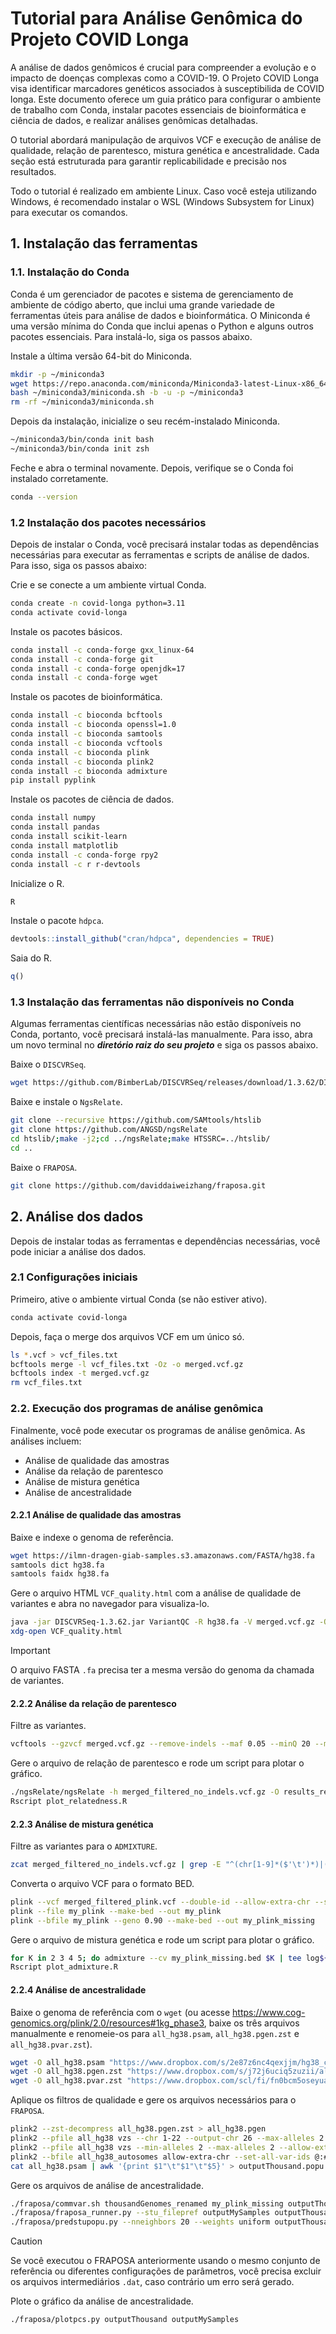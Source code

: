 # Tutorial para Análise Genômica do Projeto COVID Longa

A análise de dados genômicos é crucial para compreender a evolução e o impacto de doenças complexas como a COVID-19. O Projeto COVID Longa visa identificar marcadores genéticos associados à susceptibilida de COVID longa. Este documento oferece um guia prático para configurar o ambiente de trabalho com Conda, instalar pacotes essenciais de bioinformática e ciência de dados, e realizar análises genômicas detalhadas.

O tutorial abordará manipulação de arquivos VCF e execução de análise de qualidade, relação de parentesco, mistura genética e ancestralidade. Cada seção está estruturada para garantir replicabilidade e precisão nos resultados.

Todo o tutorial é realizado em ambiente Linux. Caso você esteja utilizando Windows, é recomendado instalar o WSL (Windows Subsystem for Linux) para executar os comandos.

## 1. Instalação das ferramentas

### 1.1. Instalação do Conda

Conda é um gerenciador de pacotes e sistema de gerenciamento de ambiente de código aberto, que inclui uma grande variedade de ferramentas úteis para análise de dados e bioinformática. O Miniconda é uma versão mínima do Conda que inclui apenas o Python e alguns outros pacotes essenciais. Para instalá-lo, siga os passos abaixo.

Instale a última versão 64-bit do Miniconda.

```sh
mkdir -p ~/miniconda3
wget https://repo.anaconda.com/miniconda/Miniconda3-latest-Linux-x86_64.sh -O ~/miniconda3/miniconda.sh
bash ~/miniconda3/miniconda.sh -b -u -p ~/miniconda3
rm -rf ~/miniconda3/miniconda.sh
```

Depois da instalação, inicialize o seu recém-instalado Miniconda.

```sh
~/miniconda3/bin/conda init bash
~/miniconda3/bin/conda init zsh
```

Feche e abra o terminal novamente. Depois, verifique se o Conda foi instalado corretamente.

```sh
conda --version
```

### 1.2 Instalação dos pacotes necessários

Depois de instalar o Conda, você precisará instalar todas as dependências necessárias para executar as ferramentas e scripts de análise de dados. Para isso, siga os passos abaixo:

Crie e se conecte a um ambiente virtual Conda.

```sh
conda create -n covid-longa python=3.11
conda activate covid-longa
```

Instale os pacotes básicos.

```sh
conda install -c conda-forge gxx_linux-64
conda install -c conda-forge git
conda install -c conda-forge openjdk=17
conda install -c conda-forge wget
```
<!-- conda install -c conda-forge gxx_linux-64 git openjdk=17 wget -->
Instale os pacotes de bioinformática.

```sh
conda install -c bioconda bcftools
conda install -c bioconda openssl=1.0
conda install -c bioconda samtools
conda install -c bioconda vcftools
conda install -c bioconda plink
conda install -c bioconda plink2
conda install -c bioconda admixture
pip install pyplink
```
<!-- 'conda install -c bioconda openssl=1.0' somente por conta de erro de depêndecia. Talvez não seja necessário no futuro -->
<!-- conda install -c bioconda bcftools vcftools plink plink2 admixture pyplink -->
Instale os pacotes de ciência de dados.

```sh
conda install numpy
conda install pandas
conda install scikit-learn
conda install matplotlib
conda install -c conda-forge rpy2
conda install -c r r-devtools
```
<!-- conda install numpy pandas scikit-learn matplotlib rpy2 r-devtools -->
Inicialize o R.

```sh
R
```

Instale o pacote `hdpca`.

```r
devtools::install_github("cran/hdpca", dependencies = TRUE)
```

Saia do R.

```r
q()
```

### 1.3 Instalação das ferramentas não disponíveis no Conda

Algumas ferramentas científicas necessárias não estão disponíveis no Conda, portanto, você precisará instalá-las manualmente. Para isso, abra um novo terminal no ***diretório raiz do seu projeto*** e siga os passos abaixo.

Baixe o `DISCVRSeq`.

```sh
wget https://github.com/BimberLab/DISCVRSeq/releases/download/1.3.62/DISCVRSeq-1.3.62.jar
```

Baixe e instale o `NgsRelate`.

```sh
git clone --recursive https://github.com/SAMtools/htslib
git clone https://github.com/ANGSD/ngsRelate
cd htslib/;make -j2;cd ../ngsRelate;make HTSSRC=../htslib/
cd ..
```

Baixe o `FRAPOSA`.

```sh
git clone https://github.com/daviddaiweizhang/fraposa.git
```

## 2. Análise dos dados

Depois de instalar todas as ferramentas e dependências necessárias, você pode iniciar a análise dos dados.

### 2.1 Configurações iniciais

Primeiro, ative o ambiente virtual Conda (se não estiver ativo).

```sh
conda activate covid-longa
```

Depois, faça o merge dos arquivos VCF em um único só.

```sh
ls *.vcf > vcf_files.txt
bcftools merge -l vcf_files.txt -Oz -o merged.vcf.gz
bcftools index -t merged.vcf.gz
rm vcf_files.txt
```

### 2.2. Execução dos programas de análise genômica

Finalmente, você pode executar os programas de análise genômica. As análises incluem:

- Análise de qualidade das amostras
- Análise da relação de parentesco
- Análise de mistura genética
- Análise de ancestralidade

#### 2.2.1 Análise de qualidade das amostras

Baixe e indexe o genoma de referência.

```sh
wget https://ilmn-dragen-giab-samples.s3.amazonaws.com/FASTA/hg38.fa
samtools dict hg38.fa
samtools faidx hg38.fa
```

Gere o arquivo HTML `VCF_quality.html` com a análise de qualidade de variantes e abra no navegador para visualiza-lo.

```sh
java -jar DISCVRSeq-1.3.62.jar VariantQC -R hg38.fa -V merged.vcf.gz -O VCF_quality.html
xdg-open VCF_quality.html
```

> [!IMPORTANT]
> O arquivo FASTA `.fa` precisa ter a mesma versão do genoma da chamada de variantes.

#### 2.2.2 Análise da relação de parentesco

Filtre as variantes.

```sh
vcftools --gzvcf merged.vcf.gz --remove-indels --maf 0.05 --minQ 20 --minGQ 20 --minDP 5 --min-alleles 2 --max-alleles 2 --hwe 1e-5 --max-missing 0.15 --recode --stdout | gzip -c > merged_filtered_no_indels.vcf.gz
```

Gere o arquivo de relação de parentesco e rode um script para plotar o gráfico.
<!-- TODO: Solicitar o script para plotar o gráfico da Relação de Parentesco -->
```sh
./ngsRelate/ngsRelate -h merged_filtered_no_indels.vcf.gz -O results_relatedness.txt 
Rscript plot_relatedness.R
```

#### 2.2.3 Análise de mistura genética

Filtre as variantes para o `ADMIXTURE`.

```sh
zcat merged_filtered_no_indels.vcf.gz | grep -E "^(chr[1-9]*($'\t')*)|(^#*)" | grep -v "_alt" | grep -v "Un_" | grep -v "HLA" | grep -v "random" | grep -E -v "ID\=X" | grep -E -v "ID\=Y" | grep -E -v "ID\=M" | grep -E -v "EBV" | sed s'/chr//'g > merged_filtered_plink.vcf
```

Converta o arquivo VCF para o formato BED.

```sh
plink --vcf merged_filtered_plink.vcf --double-id --allow-extra-chr --set-missing-var-ids @: --indep-pairwise 50 10 0.1 --recode --out my_plink
plink --file my_plink --make-bed --out my_plink
plink --bfile my_plink --geno 0.90 --make-bed --out my_plink_missing
```

Gere o arquivo de mistura genética e rode um script para plotar o gráfico.
<!-- TODO: Solicitar o script para plotar o gráfico da Mistura Genética -->
```sh
for K in 2 3 4 5; do admixture --cv my_plink_missing.bed $K | tee log${K}.out; done
Rscript plot_admixture.R
```

#### 2.2.4 Análise de ancestralidade

Baixe o genoma de referência com o `wget` (ou acesse <https://www.cog-genomics.org/plink/2.0/resources#1kg_phase3>, baixe os três arquivos manualmente e renomeie-os para `all_hg38.psam`, `all_hg38.pgen.zst` e `all_hg38.pvar.zst`).

```sh
wget -O all_hg38.psam "https://www.dropbox.com/s/2e87z6nc4qexjjm/hg38_corrected.psam?dl=1"
wget -O all_hg38.pgen.zst "https://www.dropbox.com/s/j72j6uciq5zuzii/all_hg38.pgen.zst?dl=1"
wget -O all_hg38.pvar.zst "https://www.dropbox.com/scl/fi/fn0bcm5oseyuawxfvkcpb/all_hg38_rs.pvar.zst?rlkey=przncwb78rhz4g4ukovocdxaz&dl=1"
```

Aplique os filtros de qualidade e gere os arquivos necessários para o `FRAPOSA`.

```sh
plink2 --zst-decompress all_hg38.pgen.zst > all_hg38.pgen
plink2 --pfile all_hg38 vzs --chr 1-22 --output-chr 26 --max-alleles 2 --rm-dup exclude-mismatch --set-all-var-ids @:# --make-pgen --out all_hg38_autosomes
plink2 --pfile all_hg38 vzs --min-alleles 2 --max-alleles 2 --allow-extra-chr --maf 0.005 --make-bed --out all_hg38_autosomes
plink2 --bfile all_hg38_autosomes allow-extra-chr --set-all-var-ids @:# --make-bed --out thousandGenomes_renamed
cat all_hg38.psam | awk '{print $1"\t"$1"\t"$5}' > outputThousand.popu
```

Gere os arquivos de análise de ancestralidade.

```sh
./fraposa/commvar.sh thousandGenomes_renamed my_plink_missing outputThousand outputMySamples
./fraposa/fraposa_runner.py --stu_filepref outputMySamples outputThousand
./fraposa/predstupopu.py --nneighbors 20 --weights uniform outputThousand outputMySamples
```

> [!CAUTION]
> Se você executou o FRAPOSA anteriormente usando o mesmo conjunto de referência ou diferentes configurações de parâmetros, você precisa excluir os arquivos intermediários `.dat`, caso contrário um erro será gerado.

Plote o gráfico da análise de ancestralidade.

```sh
./fraposa/plotpcs.py outputThousand outputMySamples
```
